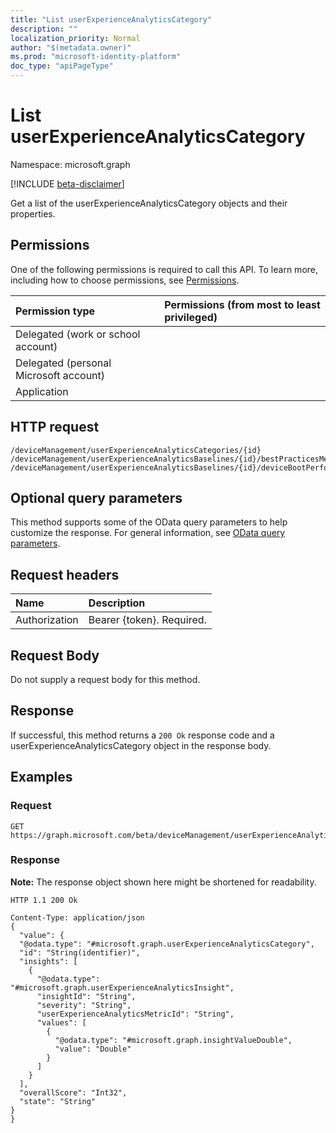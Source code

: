 ```yaml
---
title: "List userExperienceAnalyticsCategory"
description: ""
localization_priority: Normal
author: "$(metadata.owner)"
ms.prod: "microsoft-identity-platform"
doc_type: "apiPageType"
---
```


# List userExperienceAnalyticsCategory

Namespace: microsoft.graph

[!INCLUDE [beta-disclaimer](../../includes/beta-disclaimer.md)]

Get a list of the userExperienceAnalyticsCategory objects and their properties.

## Permissions

One of the following permissions is required to call this API. To learn more, including how to choose permissions, see [Permissions](/graph/permissions-reference).

| Permission type                        | Permissions (from most to least privileged) |
| :------------------------------------- | :------------------------------------------ |
| Delegated (work or school account)     |                                             |
| Delegated (personal Microsoft account) |                                             |
| Application                            |                                             |

## HTTP request

<!-- {
  "blockType": "ignored"
}
-->

```http
/deviceManagement/userExperienceAnalyticsCategories/{id}
/deviceManagement/userExperienceAnalyticsBaselines/{id}/bestPracticesMetrics
/deviceManagement/userExperienceAnalyticsBaselines/{id}/deviceBootPerformanceMetrics

```

## Optional query parameters

This method supports some of the OData query parameters to help customize the response. For general information, see [OData query parameters](/graph/query-parameters).

## Request headers

| Name          | Description               |
| :------------ | :------------------------ |
| Authorization | Bearer {token}. Required. |

## Request Body

<!-- Actions and Functions -->

<!-- CRUD Methods -->

Do not supply a request body for this method.

## Response

If successful, this method returns a `200 Ok` response code and a userExperienceAnalyticsCategory object in the response body.

## Examples

### Request

<!-- {
  "blockType": "request",
  "name": "list_userexperienceanalyticscategory"
}
-->

```http
GET https://graph.microsoft.com/beta/deviceManagement/userExperienceAnalyticsCategories/{id}

```

### Response

**Note:** The response object shown here might be shortened for readability.

<!-- {
  "blockType": "response",
  "truncated": true,
  "@odata.type": "microsoft.management.services.api.userExperienceAnalyticsCategory"
}
-->

```http
HTTP 1.1 200 Ok

Content-Type: application/json
{
  "value": {
  "@odata.type": "#microsoft.graph.userExperienceAnalyticsCategory",
  "id": "String(identifier)",
  "insights": [
    {
      "@odata.type": "#microsoft.graph.userExperienceAnalyticsInsight",
      "insightId": "String",
      "severity": "String",
      "userExperienceAnalyticsMetricId": "String",
      "values": [
        {
          "@odata.type": "#microsoft.graph.insightValueDouble",
          "value": "Double"
        }
      ]
    }
  ],
  "overallScore": "Int32",
  "state": "String"
}
}

```